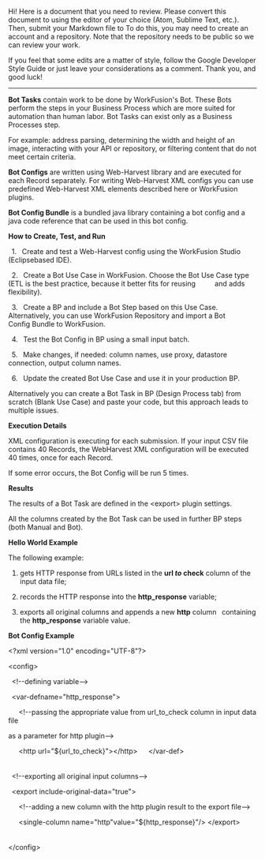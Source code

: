 Hi! Here is a document that you need to review. Please convert this
document to using the editor of your choice (Atom, Sublime Text, etc.).
Then, submit your Markdown file to To do this, you may need to create an
account and a repository. Note that the repository needs to be public so
we can review your work.

If you feel that some edits are a matter of style, follow the Google Developer Style
Guide or just leave your considerations as a comment. Thank you, and good luck!

---------------

**Bot Tasks** contain work to be done by WorkFusion's Bot. These Bots
perform the steps in your Business Process which are more suited for
automation than human labor. Bot Tasks can exist only as a Business
Processes step.

For example: address parsing, determining the width and height of an
image, interacting with your API or repository, or filtering content
that do not meet certain criteria.

**Bot Configs** are written using Web-Harvest library and are executed
for each Record separately. For writing Web-Harvest XML configs you can
use predefined Web-Harvest XML elements described here or WorkFusion
plugins.

**Bot Config Bundle** is a bundled java library containing a bot config
and a java code reference that can be used in this bot config.

**How to Create, Test, and Run**

&ensp;1.&ensp; Create and test a Web-Harvest config using the WorkFusion Studio (Eclipsebased IDE).                                  

&ensp;2.&ensp; Create a Bot Use Case in WorkFusion. Choose the Bot Use Case type
(ETL is the best practice, because it better fits for reusing 
 &ensp;&ensp;&ensp;&ensp;&ensp;and adds flexibility).

&ensp;3.&ensp; Create a BP and include a Bot Step based on this Use Case.
 &ensp;Alternatively, you can use WorkFusion Repository and import a Bot
 &ensp;&ensp;&ensp;&ensp; Config Bundle to WorkFusion.

&ensp;4.&ensp; Test the Bot Config in BP using a small input batch.

&ensp;5.&ensp; Make changes, if needed: column names, use proxy, datastore
 connection, output column names.

&ensp;6.&ensp; Update the created Bot Use Case and use it in your production BP.

Alternatively you can create a Bot Task in BP (Design Process tab) from
scratch (Blank Use Case) and paste your code, but this approach leads to
multiple issues.

**Execution Details**

XML configuration is executing for each submission. If your input CSV
file contains 40 Records, the WebHarvest XML configuration will be
executed 40 times, once for each Record.

If some error occurs, the Bot Config will be run 5 times.

**Results**

The results of a Bot Task are defined in the \<export\> plugin settings.

All the columns created by the Bot Task can be used in further BP steps
(both Manual and Bot).

**Hello World Example**

The following example:

 1. gets HTTP response from URLs listed in the **url _to_ check** column of the input data file;
                           
 2. records the HTTP response into the **http_response** variable;
 
 3. exports all original columns and appends a new **http** column
 &ensp;containing the **http_response** variable value.

 **Bot Config Example**

\<?xml version=\"1.0\" encoding=\"UTF-8\"?>

<config\>

&ensp;\<!\--defining variable\--\>
>
&ensp;\<var-defname=\"http_response\"\>
>
&ensp;&ensp;&ensp;\<!\--passing the appropriate value from url_to_check column in input data file
>
as a parameter for http plugin\--\>
>
&ensp;&ensp;&ensp;\<http url=\"\${url_to_check}\"\>\</http\> &ensp;&ensp;	\</var-def\>
\
\
\
&ensp;\<!\--exporting all original input columns\--\>
>
&ensp;\<export include-original-data=\"true\"\>
>
&ensp;&ensp;&ensp;\<!\--adding a new column with the http plugin result to the export file\--\>

&ensp;&ensp;&ensp;\<single-column name=\"http\"value=\"\${http_response}\"/\>  \</export\>
\
\
\
</config\>
